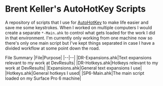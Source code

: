 # Brent Keller's AutoHotKey Scripts

A repository of scripts that I use for [AutoHotKey](https://www.autohotkey.com/) to make life easier and save me some keystrokes. When I worked on multiple computers I would create a separate `*-Main.ahk` to control what gets loaded for the work I did in that environment. I'm currently only working from one machine now so there's only one main script but I've kept things separated in case I have a divided workflow at some point down the road.  
  
File Summary
|File|Purpose|
|--|--|
|DR-Expansions.ahk|Text expansions relevant to my work at DevResults|
|DR-Hotkeys.ahk|Hotkeys relevant to my work at DevResults|
|Expansions.ahk|General text expansions I use|
|Hotkeys.ahk|General hotkeys I used|
|SP6-Main.ahk|The main script loaded on my Surface Pro 6 machine|